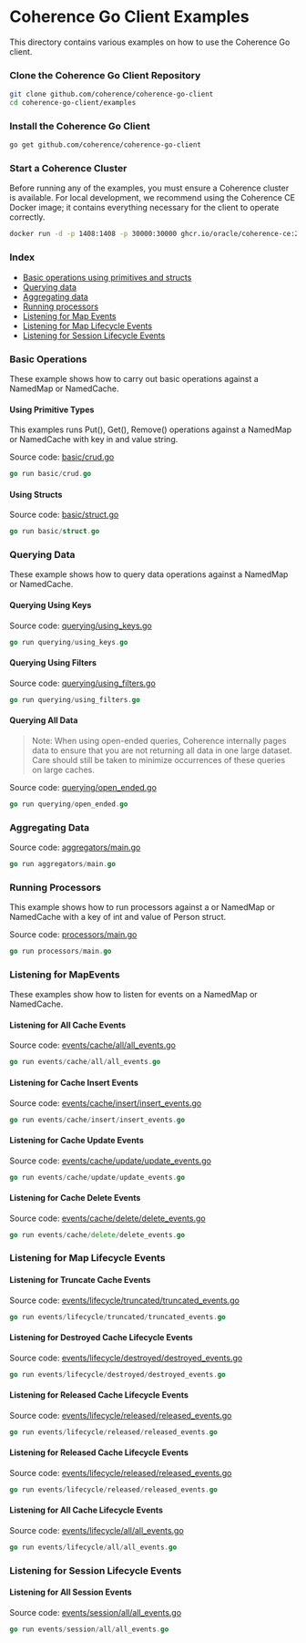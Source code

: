 # Coherence Go Client Examples

This directory contains various examples on how to use the Coherence Go client.

### Clone the Coherence Go Client Repository

```bash
git clone github.com/coherence/coherence-go-client
cd coherence-go-client/examples
```

### Install the Coherence Go Client

```bash
go get github.com/coherence/coherence-go-client
````

### Start a Coherence Cluster

Before running any of the examples, you must ensure a Coherence cluster is available.
For local development, we recommend using the Coherence CE Docker image; it contains
everything necessary for the client to operate correctly.

```bash
docker run -d -p 1408:1408 -p 30000:30000 ghcr.io/oracle/coherence-ce:22.06.3
```

### Index

* [Basic operations using primitives and structs](#basic)
* [Querying data](#querying)
* [Aggregating data](#aggregations)
* [Running processors](#processors)
* [Listening for Map Events](#map-events)
* [Listening for Map Lifecycle Events](#lifecycle-events)
* [Listening for Session Lifecycle Events](#session-lifecycle-events)

### <a name="basic"></a> Basic Operations

These example shows how to carry out basic operations against a NamedMap or NamedCache.

#### Using Primitive Types

This examples runs Put(), Get(), Remove() operations against a NamedMap or NamedCache with key in and value string.

Source code: [basic/crud.go](basic/crud.go)

```go
go run basic/crud.go
```

#### Using Structs

Source code: [basic/struct.go](basic/struct.go)

```go
go run basic/struct.go
```

### <a name="querying"></a> Querying Data

These example shows how to query data operations against a NamedMap or NamedCache.

#### Querying Using Keys

Source code: [querying/using_keys.go](querying/using_keys.go)

```go
go run querying/using_keys.go
```

#### Querying Using Filters

Source code: [querying/using_filters.go](querying/using_filters.go)

```go
go run querying/using_filters.go
```

#### Querying All Data

> Note: When using open-ended queries, Coherence internally pages data to ensure that you are not
> returning all data in one large dataset. Care should still be taken to minimize occurrences of these queries
> on large caches.

Source code: [querying/open_ended.go](querying/open_ended.go)

```go
go run querying/open_ended.go
```

### <a name="aggregations"></a> Aggregating Data

Source code: [aggregators/main.go](aggregators/main.go)

```go
go run aggregators/main.go
```

### <a name="processors"></a> Running Processors

This example shows how to run processors against a or NamedMap or NamedCache with a key of int and value of Person struct.

Source code: [processors/main.go](processors/main.go)

```go
go run processors/main.go
```

### <a name="map-events"></a> Listening for MapEvents

These examples show how to listen for events on a NamedMap or NamedCache.

#### Listening for All Cache Events

Source code: [events/cache/all/all_events.go](events/cache/all/all_events.go)

```go
go run events/cache/all/all_events.go
```

#### Listening for Cache Insert Events

Source code: [events/cache/insert/insert_events.go](events/cache/insert/insert_events.go)

```go
go run events/cache/insert/insert_events.go
```

#### Listening for Cache Update Events

Source code: [events/cache/update/update_events.go](events/cache/update/update_events.go)

```go
go run events/cache/update/update_events.go
```

#### Listening for Cache Delete Events

Source code: [events/cache/delete/delete_events.go](events/cache/delete/delete_events.go)

```go
go run events/cache/delete/delete_events.go
```

### <a name="lifecycle-events"></a> Listening for Map Lifecycle Events

#### Listening for Truncate Cache Events

Source code: [events/lifecycle/truncated/truncated_events.go](events/lifecycle/truncated/truncated_events.go)

```go
go run events/lifecycle/truncated/truncated_events.go
```
#### Listening for Destroyed Cache Lifecycle Events

Source code: [events/lifecycle/destroyed/destroyed_events.go](events/lifecycle/destroyed/destroyed_events.go)

```go
go run events/lifecycle/destroyed/destroyed_events.go
``````

#### Listening for Released Cache Lifecycle Events

Source code: [events/lifecycle/released/released_events.go](events/lifecycle/released/released_events.go)

```go
go run events/lifecycle/released/released_events.go
```

#### Listening for Released Cache Lifecycle Events

Source code: [events/lifecycle/released/released_events.go](events/lifecycle/released/released_events.go)

```go
go run events/lifecycle/released/released_events.go
```
#### Listening for All Cache Lifecycle Events

Source code: [events/lifecycle/all/all_events.go](events/lifecycle/all/all_events.go)

```go
go run events/lifecycle/all/all_events.go
```

### <a name="session-lifecycle-events"></a> Listening for Session Lifecycle Events

#### Listening for All Session Events

Source code: [events/session/all/all_events.go](events/session/all/all_events.go)

```go
go run events/session/all/all_events.go
```